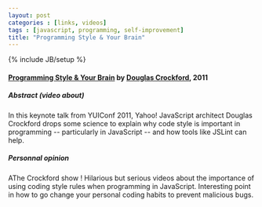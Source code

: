 ```yaml
---
layout: post
categories : [links, videos]
tags : [javascript, programming, self-improvement]
title: "Programming Style & Your Brain"
---
```

{% include JB/setup %}

#### [Programming Style & Your Brain] by [Douglas Crockford], 2011 ####

##### Abstract (video about)

In this keynote talk from YUIConf 2011, Yahoo! JavaScript architect Douglas Crockford drops some science to explain why code style is important in programming -- particularly in JavaScript -- and how tools like JSLint can help.


##### Personnal opinion

AThe Crockford show ! Hilarious but serious videos about the importance of using coding style rules when programming in JavaScript. Interesting point in how to
go change your personal coding habits to prevent malicious bugs.


[Programming Style & Your Brain]: http://youtu.be/taaEzHI9xyY
[Douglas Crockford]: http://www.crockford.com/
